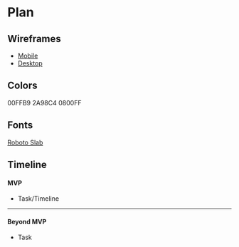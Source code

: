# Plan

## Wireframes
* [Mobile](https://wireframe.cc/CsWpUN)
* [Desktop](https://wireframe.cc/iBBWe6)

## Colors
00FFB9
2A98C4
0800FF

## Fonts
[Roboto Slab](https://fonts.google.com/selection/embed)
## Timeline

#### MVP

* Task/Timeline

---

#### Beyond MVP

* Task
